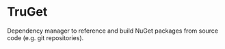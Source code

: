 # TruGet
Dependency manager to reference and build NuGet packages from source code (e.g. git repositories).
